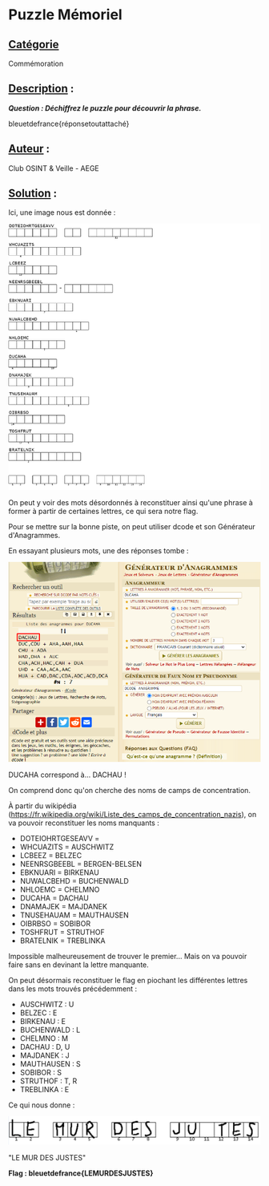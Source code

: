 # **Puzzle Mémoriel**
## <u>**Catégorie**</u>

Commémoration

## <u>**Description**</u> :

***Question : Déchiffrez le puzzle pour découvrir la phrase.***

bleuetdefrance{réponsetoutattaché}

## <u>**Auteur**</u> :

Club OSINT & Veille - AEGE

## <u>**Solution**</u> :

Ici, une image nous est donnée :

![](./images/puzzle_question.png)

On peut y voir des mots désordonnés à reconstituer ainsi qu'une phrase à former à partir de certaines lettres, ce qui sera notre flag.

Pour se mettre sur la bonne piste, on peut utiliser dcode et son Générateur d'Anagrammes.

En essayant plusieurs mots, une des réponses tombe :

![](./images/DACHAU.png)

DUCAHA correspond à... DACHAU !

On comprend donc qu'on cherche des noms de camps de concentration.

À partir du wikipédia (https://fr.wikipedia.org/wiki/Liste_des_camps_de_concentration_nazis), on va pouvoir reconstituer les noms manquants :

- DOTEIOHRTGESEAVV = 
- WHCUAZITS = AUSCHWITZ 
- LCBEEZ = BELZEC
- NEENRSGBEEBL = BERGEN-BELSEN
- EBKNUARI = BIRKENAU
- NUWALCBEHD = BUCHENWALD
- NHLOEMC = CHELMNO
- DUCAHA = DACHAU
- DNAMAJEK = MAJDANEK
- TNUSEHAUAM = MAUTHAUSEN
- OIBRBSO = SOBIBOR
- TOSHFRUT = STRUTHOF
- BRATELNIK = TREBLINKA

Impossible malheureusement de trouver le premier... Mais on va pouvoir faire sans en devinant la lettre manquante.

On peut désormais reconstituer le flag en piochant les différentes lettres dans les mots trouvés précédemment :

- AUSCHWITZ : U
- BELZEC : E
- BIRKENAU : E
- BUCHENWALD : L
- CHELMNO : M
- DACHAU : D, U
- MAJDANEK : J
- MAUTHAUSEN : S
- SOBIBOR : S
- STRUTHOF : T, R
- TREBLINKA : E

Ce qui nous donne :

![](./images/resultat.png)

"LE MUR DES JUSTES"

**Flag : bleuetdefrance{LEMURDESJUSTES}**
